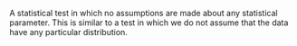 A statistical test in which no assumptions are made about any
statistical parameter. This is similar to a test in which we do not
assume that the data have any particular distribution.
